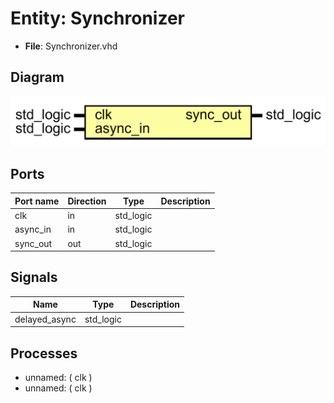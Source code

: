 # Entity: Synchronizer 

- **File**: Synchronizer.vhd
## Diagram

![image](Synchronizer.png)
## Ports

| Port name | Direction | Type      | Description |
| --------- | --------- | --------- | ----------- |
| clk       | in        | std_logic |             |
| async_in  | in        | std_logic |             |
| sync_out  | out       | std_logic |             |
## Signals

| Name          | Type      | Description |
| ------------- | --------- | ----------- |
| delayed_async | std_logic |             |
## Processes
- unnamed: ( clk )
- unnamed: ( clk )
